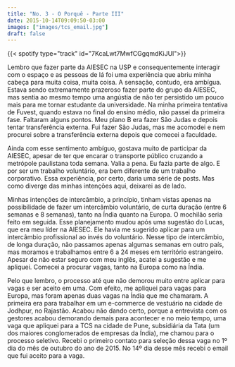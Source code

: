```yaml
---
title: "No. 3 - O Porquê - Parte III"
date: 2015-10-14T09:09:50-03:00
images: ["images/tcs_email.jpg"]
draft: false
---
```


{{< spotify type="track" id="7KcaLwt7MwfCGgqmdKiJUl">}}

Lembro que fazer parte da AIESEC na USP e consequentemente interagir com o espaço e as pessoas de lá foi uma experiência que abriu minha cabeça para muita coisa, muita coisa. A sensação, contudo, era ambígua. Estava sendo extremamente prazeroso fazer parte do grupo da AIESEC, mas sentia ao mesmo tempo uma angústia de não ter persistido um pouco mais para me tornar estudante da universidade. Na minha primeira tentativa de Fuvest, quando estava no final do ensino médio, não passei da primeira fase. Faltaram alguns pontos. Meu plano B era fazer São Judas e depois tentar transferência externa. Fui fazer São Judas, mas me acomodei e nem procurei sobre a transferência externa depois que comecei a faculdade.

Ainda com esse sentimento ambíguo, gostava muito de participar da AIESEC, apesar de ter que encarar o transporte público cruzando a metrópole paulistana toda semana. Valia a pena. Eu fazia parte de algo. E por ser um trabalho voluntário, era bem diferente de um trabalho corporativo. Essa experiência, por certo, daria uma série de posts. Mas como diverge das minhas intenções aqui, deixarei as de lado.

Minhas intenções de intercâmbio, a princípio, tinham vistas apenas na possibilidade de fazer um intercâmbio voluntário, de curta duração (entre 6 semanas e 8 semanas), tanto na Índia quanto na Europa. O mochilão seria feito em seguida. Esse planejamento mudou após uma sugestão do Lucas, que era meu líder na AIESEC. Ele havia me sugerido aplicar para um intercâmbio profissional ao invés do voluntário. Nesse tipo de intercâmbio, de longa duração, não passamos apenas algumas semanas em outro país, mas moramos e trabalhamos entre 6 a 24 meses em território estrangeiro. Apesar de não estar seguro com meu inglês, acatei a sugestão e me apliquei. Comecei a procurar vagas, tanto na Europa como na Índia.

Pelo que lembro, o processo até que não demorou muito entre aplicar para vagas e ser aceito em uma. Com efeito, me apliquei para vagas para Europa, mas foram apenas duas vagas na Índia que me chamaram. A primeira era para trabalhar em um e-commerce de vestuário na cidade de Jodhpur, no Rajastão. Acabou não dando certo, porque a entrevista com os gestores acabou demorando demais para acontecer e no meio tempo, uma vaga que apliquei para a TCS na cidade de Pune, subsidiária da Tata (um dos maiores conglomerados de empresas da Índia), me chamou para o processo seletivo. Recebi o primeiro contato para seleção dessa vaga no 1º dia do mês de outubro do ano de 2015. No 14º dia desse mês recebi o email que fui aceito para a vaga.